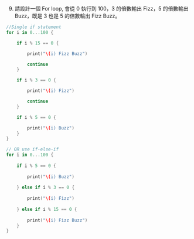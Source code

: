 9. 請設計一個 For loop, 會從 0 執行到 100，3 的倍數輸出 Fizz，5 的倍數輸出 Buzz，既是 3 也是 5 的倍數輸出 Fizz Buzz。

```swift
//Single if statement
for i in 0...100 {

    if i % 15 == 0 {

        print("\(i) Fizz Buzz")

        continue
    }

    if i % 3 == 0 {

        print("\(i) Fizz")

        continue
    }

    if i % 5 == 0 {

        print("\(i) Buzz")
    }
}

// OR use if-else-if
for i in 0...100 {
    
    if i % 5 == 0 {
        
        print("\(i) Buzz")
    
    } else if i % 3 == 0 {
        
        print("\(i) Fizz")
    
    } else if i % 15 == 0 {
        
        print("\(i) Fizz Buzz")
    }
}
```